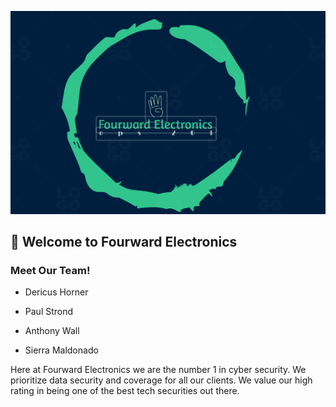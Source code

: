 ![mygreatheader](image.png)

## 👋 Welcome to Fourward Electronics

### Meet Our Team!

- Dericus Horner

- Paul Strond

- Anthony Wall

- Sierra Maldonado

Here at Fourward Electronics we are the number 1 in cyber security. We prioritize data security and coverage for all our clients. We value our high rating in being one of the best tech securities out there. 